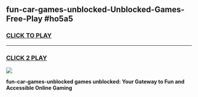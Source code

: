 
## fun-car-games-unblocked-Unblocked-Games-Free-Play #ho5a5
<h3>
<a href="https://us.freeplayer.one?title=fun-car-games-unblocked&ref=9M">CLICK TO PLAY</a></h3>
<hr>

<h3>
<a href="https://us.freeplayer.one?title=fun-car-games-unblocked&ref=9M">CLICK 2 PLAY</a>
  
</h3>

<a href="https://us.freeplayer.one?title=fun-car-games-unblocked&ref=9M"><img src="https://clearcache.store/games.png"></a>


**fun-car-games-unblocked games unblocked: Your Gateway to Fun and Accessible Online Gaming**
